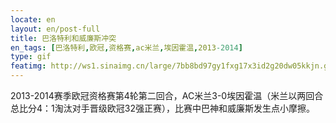 ```yaml
---
locate: en
layout: en/post-full
title: 巴洛特利和威廉斯冲突
en_tags: [巴洛特利,欧冠,资格赛,ac米兰,埃因霍温,2013-2014]
type: gif
featimg: http://ws1.sinaimg.cn/large/7bb8bd97gy1fxg17x3id2g20dw05kkjn.gif
---
```

2013-2014赛季欧冠资格赛第4轮第二回合，AC米兰3-0埃因霍温（米兰以两回合总比分4：1淘汰对手晋级欧冠32强正赛），比赛中巴神和威廉斯发生点小摩擦。